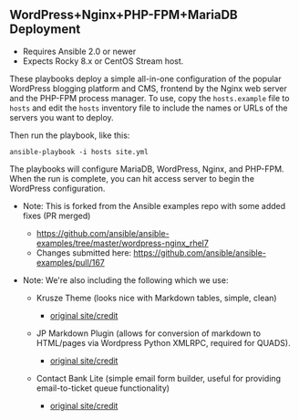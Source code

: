 ## WordPress+Nginx+PHP-FPM+MariaDB Deployment

- Requires Ansible 2.0 or newer
- Expects Rocky 8.x or CentOS Stream host. 

These playbooks deploy a simple all-in-one configuration of the popular
WordPress blogging platform and CMS, frontend by the Nginx web server and the
PHP-FPM process manager. To use, copy the `hosts.example` file to `hosts` and
edit the `hosts` inventory file to include the names or URLs of the servers
you want to deploy.

Then run the playbook, like this:

	ansible-playbook -i hosts site.yml

The playbooks will configure MariaDB, WordPress, Nginx, and PHP-FPM. When the run
is complete, you can hit access server to begin the WordPress configuration.

- Note: This is forked from the Ansible examples repo with some added fixes (PR merged)
  - https://github.com/ansible/ansible-examples/tree/master/wordpress-nginx_rhel7
  - Changes submitted here: https://github.com/ansible/ansible-examples/pull/167

- Note: We're also including the following which we use:
  - Krusze Theme (looks nice with Markdown tables, simple, clean)
    - [original site/credit](http://krusze.com/krusze/)

  - JP Markdown Plugin (allows for conversion of markdown to HTML/pages via Wordpress Python XMLRPC, required for QUADS).
    - [original site/credit](https://wordpress.org/plugins/jetpack-markdown/)

  - Contact Bank Lite (simple email form builder, useful for providing email-to-ticket queue functionality)
    - [original site/credit](https://wordpress.org/plugins/contact-bank/)

